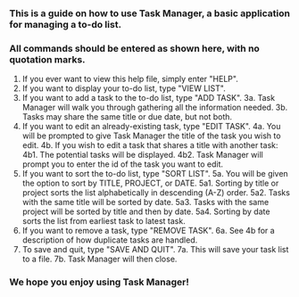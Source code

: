### This is a guide on how to use Task Manager, a basic application for managing a to-do list.
### All commands should be entered as shown here, with no quotation marks.

1. If you ever want to view this help file, simply enter "HELP".
2. If you want to display your to-do list, type "VIEW LIST".
3. If you want to add a task to the to-do list, type "ADD TASK".
    3a. Task Manager will walk you through gathering all the information needed.
    3b. Tasks may share the same title or due date, but not both.
4. If you want to edit an already-existing task, type "EDIT TASK".
    4a. You will be prompted to give Task Manager the title of the task you wish to edit.
    4b. If you wish to edit a task that shares a title with another task:
        4b1. The potential tasks will be displayed.
        4b2. Task Manager will prompt you to enter the id of the task you want to edit. 
5. If you want to sort the to-do list, type "SORT LIST".
    5a. You will be given the option to sort by TITLE, PROJECT, or DATE.
        5a1. Sorting by title or project sorts the list alphabetically in descending (A-Z) order.
        5a2. Tasks with the same title will be sorted by date.
        5a3. Tasks with the same project will be sorted by title and then by date.
        5a4. Sorting by date sorts the list from earliest task to latest task.
6. If you want to remove a task, type "REMOVE TASK".
    6a. See 4b for a description of how duplicate tasks are handled.
7. To save and quit, type "SAVE AND QUIT".
    7a. This will save your task list to a file.
    7b. Task Manager will then close.

### We hope you enjoy using Task Manager!

